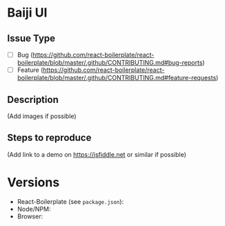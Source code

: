 # Baiji UI

## Issue Type

- [ ] Bug (https://github.com/react-boilerplate/react-boilerplate/blob/master/.github/CONTRIBUTING.md#bug-reports)
- [ ] Feature (https://github.com/react-boilerplate/react-boilerplate/blob/master/.github/CONTRIBUTING.md#feature-requests)

## Description

(Add images if possible)

## Steps to reproduce

(Add link to a demo on https://jsfiddle.net or similar if possible)

# Versions

- React-Boilerplate (see `package.json`):
- Node/NPM:
- Browser:
